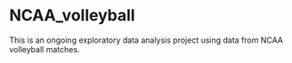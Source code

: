 # NCAA_volleyball
This is an ongoing exploratory data analysis project using data from NCAA volleyball matches.

